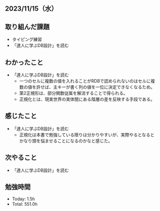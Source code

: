 ## 2023/11/15（水）

## 取り組んだ課題

- タイピング練習
- 「達人に学ぶDB設計」を読む

## わかったこと

- 「達人に学ぶDB設計」を読む
  - 一つのセルに複数の値を入れることがRDBで認められないのはセルに複数の値を許せば、主キーが書く列の値を一位に決定できなくなるため。
  - 第2正規形は、部分関数従属を解消することで得られる。
  - 正規化とは、現実世界の実体間にある階層の差を反映する手段である。

## 感じたこと 
- 「達人に学ぶDB設計」を読む
  - 正規化は本書で勉強している限りは分かりやすいが、実際やるとなるとかなり頭を悩ませることになるのかなと感じた。

## 次やること

- 「達人に学ぶDB設計」を読む

## 勉強時間

- Today: 1.5h
- Total: 551.0h
